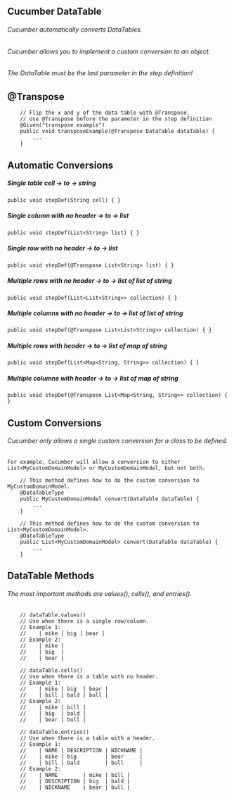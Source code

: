 ## Cucumber DataTable
###### Cucumber automatically converts DataTables.
###### Cucumber allows you to implement a custom conversion to an object.
###### The DataTable must be the last parameter in the step definition!

## @Transpose
```
	// Flip the x and y of the data table with @Transpose.
	// Use @Transpose before the parameter in the step definition
	@Given("transpose example")
	public void transposeExample(@Transpose DataTable dataTable) {
		...
	}
```

## Automatic Conversions
##### Single table cell -> to -> string
```
public void stepDef(String cell) { }
```
##### Single column with no header -> to -> list
```
public void stepDef(List<String> list) { }
```
##### Single row with no header -> to -> list
```
public void stepDef(@Transpose List<String> list) { }
```
##### Multiple rows with no header -> to -> list of list of string
```
public void stepDef(List<List<String>> collection) { }
```
##### Multiple columns with no header -> to -> list of list of string
```
public void stepDef(@Transpose List<List<String>> collection) { }
```
##### Multiple rows with header -> to -> list of map of string 
```
public void stepDef(List<Map<String, String>> collection) { }
```
##### Multiple columns with header -> to -> list of map of string
```
public void stepDef(@Transpose List<Map<String, String>> collection) { }
```

## Custom Conversions
###### Cucumber only allows a single custom conversion for a class to be defined.
```
For example, Cucumber will allow a conversion to either List<MyCustomDomainModel> or MyCustomDomainModel, but not both.
```
```
	// This method defines how to do the custom conversion to MyCustomDomainModel.
	@DataTableType
	public MyCustomDomainModel convert(DataTable dataTable) {
		...
	}
```
```
	// This method defines how to do the custom conversion to List<MyCustomDomainModel>.
	@DataTableType
	public List<MyCustomDomainModel> convert(DataTable dataTable) {
		...
	}
```
## DataTable Methods
###### The most important methods are values(), cells(), and entries().
```
	// dataTable.values()
	// Use when there is a single row/column.
	// Example 1:
	//    | mike | big | bear |
	// Example 2:
	//    | mike |
	//    | big  |
	//    | bear |
	
	// dataTable.cells()
	// Use when there is a table with no header.
	// Example 1:
	//    | mike | big  | bear |
	//    | bill | bald | bull |
	// Example 2:
	//    | mike | bill |
	//    | big  | bald |
	//    | bear | bull |

	// dataTable.entries()
	// Use when there is a table with a header.
	// Example 1:
	//    | NAME | DESCRIPTION | NICKNAME |
	//    | mike | big         | bear     |
	//    | bill | bald        | bull     |
	// Example 2:
	//    | NAME        | mike | bill |
	//    | DESCRIPTION | big  | bald |
	//    | NICKNAME    | bear | bull |
```
